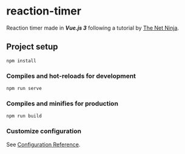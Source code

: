 # reaction-timer
Reaction timer made in ***Vue.js 3*** following a tutorial by [The Net Ninja](https://www.youtube.com/channel/UCW5YeuERMmlnqo4oq8vwUpg).
## Project setup
```
npm install
```

### Compiles and hot-reloads for development
```
npm run serve
```

### Compiles and minifies for production
```
npm run build
```

### Customize configuration
See [Configuration Reference](https://cli.vuejs.org/config/).
